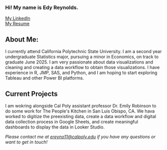 ### Hi! My name is Edy Reynolds.

[My LinkedIn](www.linkedin.com/in/edy-reynolds)          
[My Resume](cp_resume.pdf)

## About Me:
I currently attend California Polytechnic State University. I am a second year undergraduate Statistics major, pursuing a minor in Economics, on track to graduate June 2025. I am very passionate about data visualizations and cleaning and creating a data workflow to obtain those visualizations. I have experience in R, JMP, SAS, and Python, and I am hoping to start exploring Tableau and other Power BI platforms. 

## Current Projects
I am wokring alongside Cal Poly assistant professor Dr. Emily Robinson to do some work for The People's Kitchen in San Luis Obispo, CA. We hava worked to digitize the preexisting data, create a data workflow and digital data collection process in Google Sheets, and create meaningful dashboards to display the data in Looker Studio.

*Please contact me at ereyno11@calpoly.edu if you have any questions or want to get in touch!*
